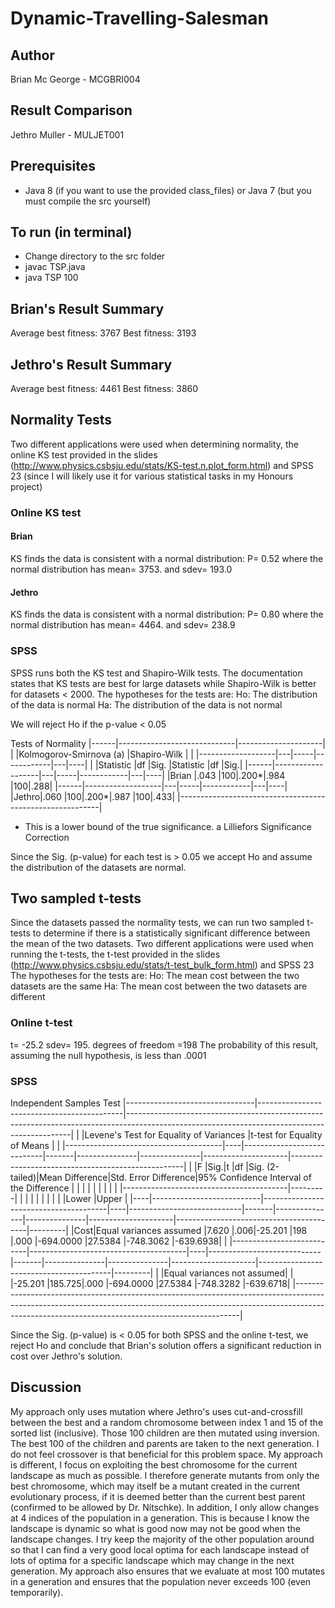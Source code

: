 # Dynamic-Travelling-Salesman
## Author
Brian Mc George - MCGBRI004
## Result Comparison
Jethro Muller - MULJET001

## Prerequisites
  - Java 8 (if you want to use the provided class_files) or Java 7 (but you must compile the src yourself)

## To run (in terminal)
  - Change directory to the src folder
  - javac TSP.java
  - java TSP 100

## Brian's Result Summary
Average best fitness: 3767
Best fitness: 3193

## Jethro's Result Summary
Average best fitness: 4461
Best fitness: 3860

## Normality Tests
Two different applications were used when determining normality, the online KS test provided in the slides (http://www.physics.csbsju.edu/stats/KS-test.n.plot_form.html) and SPSS 23 (since I will likely use it for various statistical tasks in my Honours project)

### Online KS test
#### Brian
KS finds the data is consistent with a normal distribution: P= 0.52 where the normal distribution has mean= 3753. and sdev= 193.0
#### Jethro
KS finds the data is consistent with a normal distribution: P= 0.80 where the normal distribution has mean= 4464. and sdev= 238.9

### SPSS
SPSS runs both the KS test and Shapiro-Wilk tests. The documentation states that KS tests are best for large datasets while Shapiro-Wilk is better for datasets < 2000.
The hypotheses for the tests are:
Ho: The distribution of the data is normal
Ha: The distribution of the data is not normal

We will reject Ho if the p-value < 0.05

Tests of Normality
|------|-----------------------------|---------------------|
|      |Kolmogorov-Smirnova (a)      |Shapiro-Wilk         |
|      |-------------------|---|-----|------------|---|----|
|      |Statistic          |df |Sig. |Statistic   |df |Sig.|
|------|-------------------|---|-----|------------|---|----|
|Brian |.043               |100|.200*|.984        |100|.288|
|------|-------------------|---|-----|------------|---|----|
|Jethro|.060               |100|.200*|.987        |100|.433|
|----------------------------------------------------------|
 * This is a lower bound of the true significance.
 a Lilliefors Significance Correction

Since the Sig. (p-value) for each test is > 0.05 we accept Ho and assume the distribution of the datasets are normal.

## Two sampled t-tests
Since the datasets passed the normality tests, we can run two sampled t-tests to determine if there is a statistically significant difference between the mean of the two datasets.
Two different applications were used when running the t-tests, the t-test provided in the slides (http://www.physics.csbsju.edu/stats/t-test_bulk_form.html) and SPSS 23
The hypotheses for the tests are:
Ho: The mean cost between the two datasets are the same
Ha: The mean cost between the two datasets are different

### Online t-test
t= -25.2
sdev= 195.
degrees of freedom =198 The probability of this result, assuming the null hypothesis, is less than .0001

### SPSS
Independent Samples Test
|--------------------------------|--------------------------------------------|----------------------------------------------------------------------------------------------------------------------------------------------|
|                                |Levene's Test for Equality of Variances     |t-test for Equality of Means                                                                                                                  |
|                                |---------------------------------------|----|----------------------------|-------|---------------|---------------|---------------------|---------------------------------------------------|
|                                |F                                      |Sig.|t                           |df     |Sig. (2-tailed)|Mean Difference|Std. Error Difference|95% Confidence Interval of the Difference          |
|                                |                                       |    |                            |       |               |               |                     |-----------------------------------------|---------|
|                                |                                       |    |                            |       |               |               |                     |Lower                                    |Upper    |
|----|---------------------------|---------------------------------------|----|----------------------------|-------|---------------|---------------|---------------------|-----------------------------------------|---------|
|Cost|Equal variances assumed    |7.620                                  |.006|-25.201                     |198    |.000           |-694.0000      |27.5384              |-748.3062                                |-639.6938|
|    |---------------------------|---------------------------------------|----|----------------------------|-------|---------------|---------------|---------------------|-----------------------------------------|---------|
|    |Equal variances not assumed|                                       |    |-25.201                     |185.725|.000           |-694.0000      |27.5384              |-748.3282                                |-639.6718|
|----------------------------------------------------------------------------------------------------------------------------------------------------------------------------------------------------------------------------|

Since the Sig. (p-value) is < 0.05 for both SPSS and the online t-test, we reject Ho and conclude that Brian's solution offers a significant reduction in cost over Jethro's solution.

## Discussion
My approach only uses mutation where Jethro's uses cut-and-crossfill between the best and a random chromosome between index 1 and 15 of the sorted list (inclusive).
Those 100 children are then mutated using inversion. The best 100 of the children and parents are taken to the next generation.
I do not feel crossover is that beneficial for this problem space.
My approach is different, I focus on exploiting the best chromosome for the current landscape as much as possible.
I therefore generate mutants from only the best chromosome, which may itself be a mutant created in the current evolutionary process, if it is deemed better than the current best parent (confirmed to be allowed by Dr. Nitschke).
In addition, I only allow changes at 4 indices of the population in a generation. This is because I know the landscape is dynamic so what is good now may not be good when the landscape changes.
I try keep the majority of the other population around so that I can find a very good local optima for each landscape instead of lots of optima for a specific landscape which may change in the next generation.
My approach also ensures that we evaluate at most 100 mutates in a generation and ensures that the population never exceeds 100 (even temporarily).
